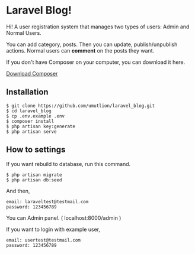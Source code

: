 # Laravel Blog!

Hi!  A user registration system that manages two types of users:  Admin  and Normal Users. 

You can add category, posts. Then you can update, publish/unpublish actions. Normal users can **comment** on the posts they want. 


If you don't have Composer on your computer, you can download it here.

[Download Composer](https://getcomposer.org/download/)




## Installation

```
$ git clone https://github.com/umutlion/laravel_blog.git
$ cd laravel_blog
$ cp .env.example .env
$ composer install
$ php artisan key:generate
$ php artisan serve
```

## How to settings
If you want rebuild to database, run this command.
```
$ php artisan migrate
$ php artisan db:seed
```
And then,

```
email: laraveltest@testmail.com
password: 123456789
```
You can Admin panel. ( localhost:8000/admin )

If you want to login with example user,

```
email: usertest@testmail.com
password: 123456789
```

